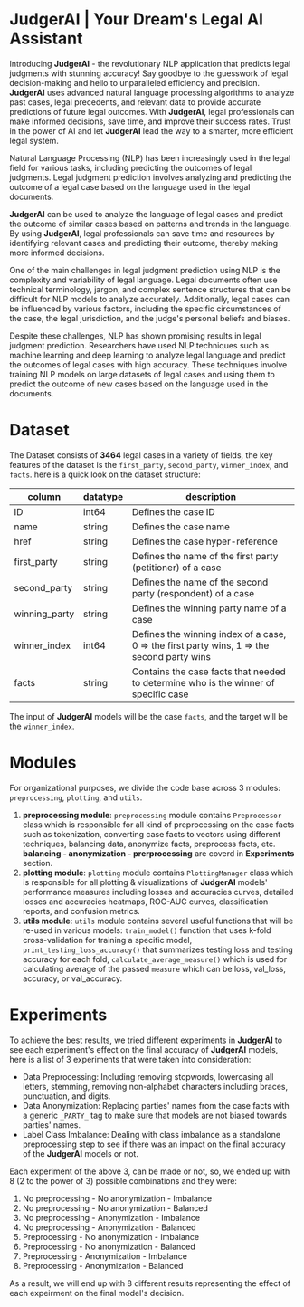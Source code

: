 # JudgerAI | Your Dream's Legal AI Assistant
Introducing **JudgerAI** - the revolutionary NLP application that predicts legal judgments with stunning accuracy! Say goodbye to the guesswork of legal decision-making and hello to unparalleled efficiency and precision. **JudgerAI** uses advanced natural language processing algorithms to analyze past cases, legal precedents, and relevant data to provide accurate predictions of future legal outcomes. With **JudgerAI**, legal professionals can make informed decisions, save time, and improve their success rates. Trust in the power of AI and let **JudgerAI** lead the way to a smarter, more efficient legal system.

Natural Language Processing (NLP) has been increasingly used in the legal field for various tasks, including predicting the outcomes of legal judgments. Legal judgment prediction involves analyzing and predicting the outcome of a legal case based on the language used in the legal documents.

**JudgerAI** can be used to analyze the language of legal cases and predict the outcome of similar cases based on patterns and trends in the language. By using **JudgerAI**, legal professionals can save time and resources by identifying relevant cases and predicting their outcome, thereby making more informed decisions.

One of the main challenges in legal judgment prediction using NLP is the complexity and variability of legal language. Legal documents often use technical terminology, jargon, and complex sentence structures that can be difficult for NLP models to analyze accurately. Additionally, legal cases can be influenced by various factors, including the specific circumstances of the case, the legal jurisdiction, and the judge's personal beliefs and biases.

Despite these challenges, NLP has shown promising results in legal judgment prediction. Researchers have used NLP techniques such as machine learning and deep learning to analyze legal language and predict the outcomes of legal cases with high accuracy. These techniques involve training NLP models on large datasets of legal cases and using them to predict the outcome of new cases based on the language used in the documents.

# Dataset
The Dataset consists of **3464** legal cases in a variety of fields, the key features of the dataset is the `first_party`, `second_party`, `winner_index`, and `facts`. here is a quick look on the dataset structure:

| column | datatype | description |
| ---    | ---      | ---         |
| ID     | int64    | Defines the case ID |
| name     | string    | Defines the case name |
| href     | string    | Defines the case hyper-reference |
| first_party     | string    | Defines the name of the first party (petitioner) of a case |
| second_party     | string    | Defines the name of the second party (respondent) of a case |
| winning_party     | string    | Defines the winning party name of a case |
| winner_index     | int64    | Defines the winning index of a case, 0 => the first party wins, 1 => the second party wins |
| facts     | string    | Contains the case facts that needed to determine who is the winner of specific case |

The input of **JudgerAI** models will be the case `facts`, and the target will be the `winner_index`.

# Modules
For organizational purposes, we divide the code base across 3 modules: `preprocessing`, `plotting`, and `utils`.
1. **preprocessing module**:
`preprocessing` module contains `Preprocessor` class which is responsible for all kind of preprocessing on the case facts such as tokenization, converting case facts to vectors using different techniques, balancing data, anonymize facts, preprocess facts, etc. **balancing - anonymization - prerprocessing** are coverd in **Experiments** section.
2. **plotting module**:
`plotting` module contains `PlottingManager` class which is responsible for all plotting & visualizations of **JudgerAI** models' performance measures including losses and accuracies curves, detailed losses and accuracies heatmaps, ROC-AUC curves, classification reports, and confusion metrics.
3. **utils module**:
`utils` module contains several useful functions that will be re-used in various models: `train_model()` function that uses k-fold cross-validation for training a specific model, `print_testing_loss_accuracy()` that summarizes testing loss and testing accuracy for each fold, `calculate_average_measure()` which is used for calculating average of the passed `measure` which can be loss, val_loss, accuracy, or val_accuracy.

# Experiments
To achieve the best results, we tried different experiments in **JudgerAI** to see each experiment's effect on the final accuracy of **JudgerAI** models, here is a list of 3 experiments that were taken into consideration:
- Data Preprocessing:
  Including removing stopwords, lowercasing all letters, stemming, removing non-alphabet characters including braces, punctuation, and digits.
- Data Anonymization:
  Replacing parties' names from the case facts with a generic `_PARTY_` tag to make sure that models are not biased towards parties' names.
- Label Class Imbalance:
  Dealing with class imbalance as a standalone preprocessing step to see if there was an impact on the final accuracy of the **JudgerAI** models or not.


Each experiment of the above 3, can be made or not, so, we ended up with 8 (2 to the power of 3) possible combinations and they were:
1. No preprocessing - No anonymization - Imbalance
2. No preprocessing - No anonymization - Balanced
3. No preprocessing - Anonymization - Imbalance
4. No preprocessing - Anonymization - Balanced
5. Preprocessing - No anonymization - Imbalance
6. Preprocessing - No anonymization - Balanced
7. Preprocessing - Anonymization - Imbalance
8. Preprocessing - Anonymization - Balanced

As a result, we will end up with 8 different results representing the effect of each expeirment on the final model's decision.

